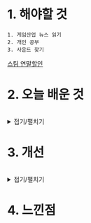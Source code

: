 # 1. 해야할 것
```
1. 게임산업 뉴스 읽기
2. 개인 공부
3. 사운드 찾기
```
[스팀 연말할인](https://www.gamemeca.com/view.php?gid=1744470)



# 2. 오늘 배운 것
```

```
<details>
<summary>접기/펼치기</summary>


</details>

  

# 3. 개선
```

```
<details>
<summary>접기/펼치기</summary>


</details>



# 4. 느낀점
```

```


